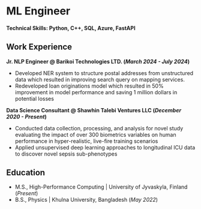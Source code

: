 # ML Engineer

#### Technical Skills: Python, C++, SQL, Azure, FastAPI



## Work Experience
**Jr. NLP Engineer @ Barikoi Technologies LTD. (_March 2024 - July 2024_)**
- Developed NER system to structure postal addresses from unstructured data which resulted in improving search query on mapping services.
- Redeveloped loan originations model which resulted in 50% improvement in model performance and saving 1 million dollars in potential losses

**Data Science Consultant @ Shawhin Talebi Ventures LLC (_December 2020 - Present_)**
- Conducted data collection, processing, and analysis for novel study evaluating the impact of over 300 biometrics variables on human performance in hyper-realistic, live-fire training scenarios
- Applied unsupervised deep learning approaches to longitudinal ICU data to discover novel sepsis sub-phenotypes


## Education							       		
- M.S., High-Performance Computing	| University of Jyvaskyla, Finland (_Present_)	 			        		
- B.S., Physics | Khulna University, Bangladesh (_May 2022_)
